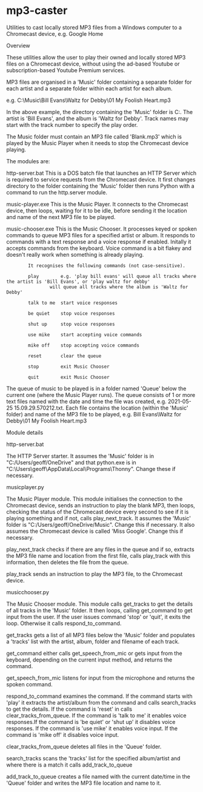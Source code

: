 # mp3-caster

Utilities to cast locally stored MP3 files from a Windows computer to a Chromecast device, e.g. Google Home

Overview

These utilities allow the user to play their owned and locally stored MP3 files on a Chromecast device, without using the ad-based Youtube or 
subscription-based Youtube Premium services. 

MP3 files are organised in a 'Music' folder containing a separate folder for each artist and a separate folder within each artist for each album.

e.g. C:\Music\Bill Evans\Waltz for Debby\01 My Foolish Heart.mp3
				
In the above example, the directory containing the 'Music' folder is C:\. The artist is 'Bill Evans', and the album is 'Waltz for Debby'. Track names 
may start with the track number to specify the play order.

The Music folder must contain an MP3 file called 'Blank.mp3' which is played by the Music Player when it needs to stop the Chromecast device playing.

The modules are:

http-server.bat		This is a DOS batch file that launches an HTTP Server which is required to service requests from the Chromecast device. It first 
			changes directory to the folder containing the 'Music' folder then runs Python with a command to run the http.server module.
			
music-player.exe	This is the Music Player. It connects to the Chromecast device, then loops, waiting for it to be idle, before sending it the 
			location and name of the next MP3 file to be played. 

music-chooser.exe	This is the Music Chooser. It processes keyed or spoken commands to queue MP3 files for a specified artist or album. It responds 
			to commands with a text response and a voice response if enabled. Initally it accepts commands from the keyboard. Voice command 
			is a bit flakey and doesn't really work when something is already playing.
			
			It recognises the following commands (not case-sensitive). 			
			
			play		e.g. 'play bill evans' will queue all tracks where the artist is 'Bill Evans', or 'play waltz for debby'
					will queue all tracks where the album is 'Waltz for Debby'
			
			talk to me	start voice responses
			
			be quiet	stop voice responses

			shut up		stop voice responses
			
			use mike	start accepting voice commands
			
			mike off	stop accepting voice commands
			
			reset		clear the queue
			
			stop		exit Music Chooser

			quit		exit Music Chooser

The queue of music to be played is in a folder named 'Queue' below the current one (where the Music Player runs). The queue consists of 1 or more text 
files named with the date and time the file was created, e.g. 2021-05-25 15.09.29.570212.txt. Each file contains the location (within the 'Music' folder) 
and name of the MP3 file to be played, e.g. Bill Evans\Waltz for Debby\01 My Foolish Heart.mp3

Module details

http-server.bat

The HTTP Server starter. It assumes the 'Music' folder is in "C:/Users/geoff/OneDrive" and that python.exe is in 
"C:\Users\geoff\AppData\Local\Programs\Thonny". Change these if necessary. 

musicplayer.py

The Music Player module. This module initialises the connection to the Chromecast device, sends an instruction to play the blank MP3, then loops,
checking the status of the Chromecast device every second to see if it is playing something and if not, calls play_next_track. It assumes the 'Music'
folder is "C:/Users/geoff/OneDrive/Music". Change this if necessary. It also assumes the Chromecast device is called 'Miss Google'. Change this if 
necessary.

play_next_track checks if there are any files in the queue and if so, extracts the MP3 file name and location from the first file, calls play_track with
this information, then deletes the file from the queue.

play_track sends an instruction to play the MP3 file, to the Chromecast device.

musicchooser.py

The Music Chooser module. This module calls get_tracks to get the details of all tracks in the 'Music' folder. It then loops, calling get_command to get 
input from the user. If the user issues command 'stop' or 'quit', it exits the loop. Otherwise it calls respond_to_command.

get_tracks gets a list of all MP3 files below the 'Music' folder and populates a 'tracks' list with the artist, album, folder and filename of each track.

get_command either calls get_speech_from_mic or gets input from the keyboard, depending on the current input method, and returns the command.

get_speech_from_mic listens for input from the microphone and returns the spoken command.

respond_to_command examines the command. If the command starts with 'play' it extracts the artist/album from the command and calls search_tracks to get 
the details. If the command is 'reset' in calls clear_tracks_from_queue. If the command is 'talk to me' it enables voice responses.If the command is 'be 
quiet' or 'shut up' it disables voice responses. If the command is 'use mike' it enables voice input. If the command is 'mike off' it disables voice 
input.

clear_tracks_from_queue deletes all files in the 'Queue' folder.

search_tracks scans the 'tracks' list for the specified album/artist and where there is a match it calls add_track_to_queue

add_track_to_queue creates a file named with the current date/time in the 'Queue' folder and writes the MP3 file location and name to it.
